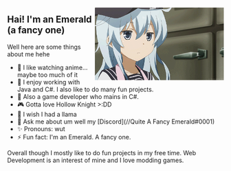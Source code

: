 <img align="right" src="https://github.com/QuiteAFancyEmerald/QuiteAFancyEmerald/blob/master/anime-shrug-gif.gif?raw=true" width="300"></img>

## Hai! I'm an Emerald (a fancy one)

Well here are some things about me hehe

- 🌺 I like watching anime... maybe too much of it
- 🌱 I enjoy working with Java and C#. I also like to do many fun projects. 
- 🎐 Also a game developer who mains in C#. 
- 🎮 Gotta love Hollow Knight >:DD
- 🦙 I wish I had a llama
- 💬 Ask me about um well my [Discord](//Quite A Fancy Emerald#0001)
- ✨ Pronouns: wut
- ⚡ Fun fact: I'm an Emerald. A fancy one.

Overall though I mostly like to do fun projects in my free time. Web Development is an interest of mine and I love modding games.
